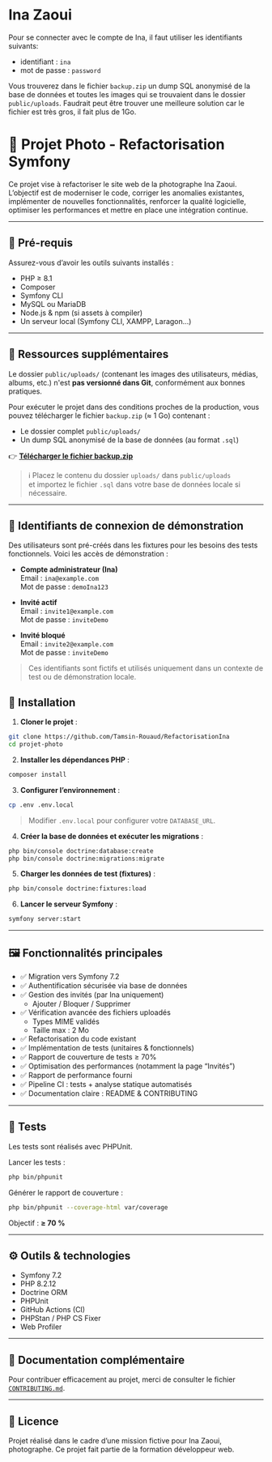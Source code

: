 # Ina Zaoui

Pour se connecter avec le compte de Ina, il faut utiliser les identifiants suivants:
- identifiant : `ina`
- mot de passe : `password`

Vous trouverez dans le fichier `backup.zip` un dump SQL anonymisé de la base de données et toutes les images qui se trouvaient dans le dossier `public/uploads`.
Faudrait peut être trouver une meilleure solution car le fichier est très gros, il fait plus de 1Go.

# 📸 Projet Photo - Refactorisation Symfony

Ce projet vise à refactoriser le site web de la photographe Ina Zaoui. L’objectif est de moderniser le code, corriger les anomalies existantes, implémenter de nouvelles fonctionnalités, renforcer la qualité logicielle, optimiser les performances et mettre en place une intégration continue.

---

## 🧰 Pré-requis

Assurez-vous d’avoir les outils suivants installés :

- PHP ≥ 8.1
- Composer
- Symfony CLI
- MySQL ou MariaDB
- Node.js & npm (si assets à compiler)
- Un serveur local (Symfony CLI, XAMPP, Laragon…)

---


## 📁 Ressources supplémentaires

Le dossier `public/uploads/` (contenant les images des utilisateurs, médias, albums, etc.) n'est **pas versionné dans Git**, conformément aux bonnes pratiques.

Pour exécuter le projet dans des conditions proches de la production, vous pouvez télécharger le fichier `backup.zip` (≈ 1 Go) contenant :

- Le dossier complet `public/uploads/`
- Un dump SQL anonymisé de la base de données (au format `.sql`)

👉 **[Télécharger le fichier backup.zip](https://drive.google.com/file/d/1XgcYqDxyAQdvi7EirP2GAk_6OshSDz9N/view?usp=sharing)**

> ℹ️ Placez le contenu du dossier `uploads/` dans `public/uploads`  
> et importez le fichier `.sql` dans votre base de données locale si nécessaire.

---

## 🔐 Identifiants de connexion de démonstration

Des utilisateurs sont pré-créés dans les fixtures pour les besoins des tests fonctionnels. Voici les accès de démonstration :

- **Compte administrateur (Ina)**  
  Email : `ina@example.com`  
  Mot de passe : `demoIna123`

- **Invité actif**  
  Email : `invite1@example.com`  
  Mot de passe : `inviteDemo`

- **Invité bloqué**  
  Email : `invite2@example.com`  
  Mot de passe : `inviteDemo`

> Ces identifiants sont fictifs et utilisés uniquement dans un contexte de test ou de démonstration locale.

## 🚀 Installation

1. **Cloner le projet** :

```bash
git clone https://github.com/Tamsin-Rouaud/RefactorisationIna
cd projet-photo
```

2. **Installer les dépendances PHP** :

```bash
composer install
```

3. **Configurer l’environnement** :

```bash
cp .env .env.local
```

> Modifier `.env.local` pour configurer votre `DATABASE_URL`.

4. **Créer la base de données et exécuter les migrations** :

```bash
php bin/console doctrine:database:create
php bin/console doctrine:migrations:migrate
```

5. **Charger les données de test (fixtures)** :

```bash
php bin/console doctrine:fixtures:load
```

6. **Lancer le serveur Symfony** :

```bash
symfony server:start
```

---

## 🖼️ Fonctionnalités principales

- ✅ Migration vers Symfony 7.2
- ✅ Authentification sécurisée via base de données
- ✅ Gestion des invités (par Ina uniquement)
  - Ajouter / Bloquer / Supprimer
- ✅ Vérification avancée des fichiers uploadés
  - Types MIME validés
  - Taille max : 2 Mo
- ✅ Refactorisation du code existant
- ✅ Implémentation de tests (unitaires & fonctionnels)
- ✅ Rapport de couverture de tests ≥ 70%
- ✅ Optimisation des performances (notamment la page “Invités”)
- ✅ Rapport de performance fourni
- ✅ Pipeline CI : tests + analyse statique automatisés
- ✅ Documentation claire : README & CONTRIBUTING

---

## 🧪 Tests

Les tests sont réalisés avec PHPUnit.

Lancer les tests :

```bash
php bin/phpunit
```

Générer le rapport de couverture :

```bash
php bin/phpunit --coverage-html var/coverage
```

Objectif : **≥ 70 %**

---

## ⚙️ Outils & technologies

- Symfony 7.2
- PHP 8.2.12
- Doctrine ORM
- PHPUnit
- GitHub Actions (CI)
- PHPStan / PHP CS Fixer
- Web Profiler

---

## 📘 Documentation complémentaire

Pour contribuer efficacement au projet, merci de consulter le fichier [`CONTRIBUTING.md`](CONTRIBUTING.md).

---

## 📄 Licence

Projet réalisé dans le cadre d’une mission fictive pour Ina Zaoui, photographe. Ce projet fait partie de la formation développeur web.
